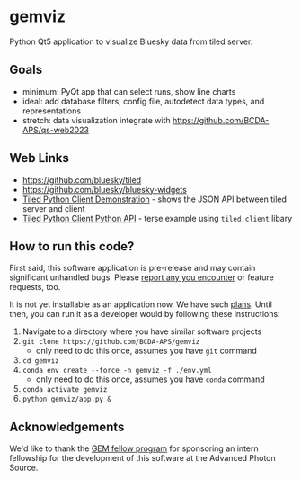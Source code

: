 # gemviz

Python Qt5 application to visualize Bluesky data from tiled server.

## Goals

- minimum: PyQt app that can select runs, show line charts
- ideal: add database filters, config file, autodetect data types, and representations
- stretch: data visualization integrate with https://github.com/BCDA-APS/qs-web2023

## Web Links

- https://github.com/bluesky/tiled
- https://github.com/bluesky/bluesky-widgets
- [Tiled Python Client Demonstration](https://github.com/BCDA-APS/bdp-tiled/blob/main/demo_client.ipynb) - shows the JSON API between tiled server and client
- [Tiled Python Client Python API](https://github.com/BCDA-APS/bdp-tiled/blob/main/pyapi_client.py) - terse example using `tiled.client` libary

## How to run this code?

First said, this software application is pre-release and may contain significant unhandled
bugs.  Please [report any you encounter](https://github.com/BCDA-APS/gemviz/issues/new) or
feature requests, too.

It is not yet installable as an application now.  We have such
[plans](https://github.com/orgs/BCDA-APS/projects/6).  Until then, you
can run it as a developer would by following these instructions:

1. Navigate to a directory where you have similar software projects
2. `git clone https://github.com/BCDA-APS/gemviz`
   - only need to do this once, assumes you have `git` command
3. `cd gemviz`
4. `conda env create --force -n gemviz -f ./env.yml`
   - only need to do this once, assumes you have `conda` command
5. `conda activate gemviz`
6. `python gemviz/app.py &`

## Acknowledgements

We'd like to thank the [GEM fellow program](https://www.gemfellowship.org/) for sponsoring
an intern fellowship for the development of this software at the Advanced Photon Source.
